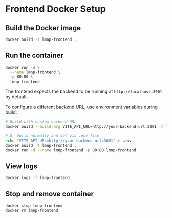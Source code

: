 # Frontend Docker Setup

## Build the Docker image

```bash
docker build -t lmnp-frontend .
```

## Run the container

```bash
docker run -d \
  --name lmnp-frontend \
  -p 80:80 \
  lmnp-frontend
```

The frontend expects the backend to be running at `http://localhost:3001` by default.

To configure a different backend URL, use environment variables during build:

```bash
# Build with custom backend URL
docker build --build-arg VITE_API_URL=http://your-backend-url:3001 -t lmnp-frontend .

# Or build normally and set via .env file
echo "VITE_API_URL=http://your-backend-url:3001" > .env
docker build -t lmnp-frontend .
docker run -d --name lmnp-frontend -p 80:80 lmnp-frontend
```

## View logs

```bash
docker logs -f lmnp-frontend
```

## Stop and remove container

```bash
docker stop lmnp-frontend
docker rm lmnp-frontend
```

